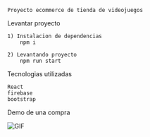    Proyecto ecommerce de tienda de videojuegos


Levantar proyecto
    
    1) Instalacion de dependencias
        npm i

    2) Levantando proyecto 
        npm run start

Tecnologias utilizadas

    React
    firebase
    bootstrap
    
Demo de una compra

![GIF](https://user-images.githubusercontent.com/54158552/193196491-c16c1576-a259-4b3b-81ca-00e84bdd774d.gif)
